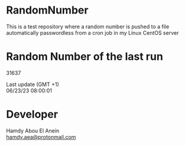 # RandomNumber    
This is a test repository where a random number is pushed to a file automatically passwordless from a cron job in my Linux CentOS server    
# Random Number of the last run   
31637
      
Last update (GMT +1)    
06/23/23 08:00:01
# Developer    
Hamdy Abou El Anein   
hamdy.aea@protonmail.com
